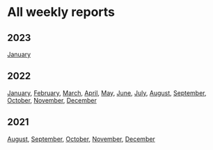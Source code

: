 # All weekly reports

## 2023

[January](README.md)

## 2022

 [January](January-2022.md), [February](February-2022.md),
 [March](March-2022.md), [April](April-2022.md), [May](May-2022.md),
 [June](June-2022.md), [July](July-2022.md), [August](August-2022.md),
 [September](September-2022.md), [October](October-2022.md),
 [November](November-2022.md), [December](December-2022.md)

## 2021

 [August](August-2021.md), [September](September-2021.md),
 [October](October-2021.md), [November](November-2021.md),
 [December](December-2021.md)
